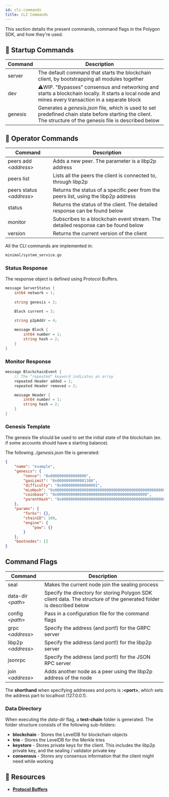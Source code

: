 ```yaml
---
id: cli-commands
title: CLI Commands
---
```


This section details the present commands, command flags in the Polygon SDK, and how they're used.

## 🚀 Startup Commands

| **Command** | **Description**                                                                                                                                      |
|-------------|------------------------------------------------------------------------------------------------------------------------------------------------------|
| server      | The default command that starts the blockchain client, by bootstrapping all modules together                                                         |
| dev         | ⚠️WIP. "Bypasses" consensus and networking and starts a blockchain locally. It starts a local node and mines every transaction in a separate block    |
| genesis     | Generates a *genesis.json* file, which is used to set predefined chain state before starting the client. The structure of the genesis file is described below |


## 👷 Operator Commands

| **Command**            | **Description**                                                                     |
|------------------------|-------------------------------------------------------------------------------------|
| peers add <*address*\>    | Adds a new peer. The parameter is a libp2p address                                  |
| peers list             | Lists all the peers the client is connected to, through libp2p                      |
| peers status <*address*\> | Returns the status of a specific peer from the peers list, using the libp2p address |
| status                 | Returns the status of the client. The detailed response can be found below          |
| monitor                | Subscribes to a blockchain event stream. The detailed response can be found below   |
| version                | Returns the current version of the client  

All the CLI commands are implemented in:
````bash
minimal/system_service.go
````

### Status Response

The response object is defined using Protocol Buffers.
````go title="minimal/proto/system.proto"
message ServerStatus {
    int64 network = 1;
    
    string genesis = 2;

    Block current = 3;

    string p2pAddr = 4;
    
    message Block {
        int64 number = 1;
        string hash = 2;
    }
}
````

### Monitor Response
````go title="minimal/proto/system.proto"
message BlockchainEvent {
    // The "repeated" keyword indicates an array
    repeated Header added = 1;
    repeated Header removed = 2;

    message Header {
        int64 number = 1;
        string hash = 2;
    }
}
````

### Genesis Template
The genesis file should be used to set the initial state of the blockchain (ex. if some accounts should have a starting balance).

The following *./genesis.json* file is generated:
````json
{
    "name": "example",
    "genesis": {
        "nonce": "0x0000000000000000",
        "gasLimit": "0x0000000000001388",
        "difficulty": "0x0000000000000001",
        "mixHash": "0x0000000000000000000000000000000000000000000000000000000000000000",
        "coinbase": "0x0000000000000000000000000000000000000000",
        "parentHash": "0x0000000000000000000000000000000000000000000000000000000000000000"
    },
    "params": {
        "forks": {},
        "chainID": 100,
        "engine": {
            "pow": {}
        }
    },
    "bootnodes": []
}
````

## Command Flags

| **Command**       | **Description**                                                                                                     |
|-------------------|---------------------------------------------------------------------------------------------------------------------|
| seal              | Makes the current node join the sealing process                                                                     |
| data-dir <*path*\>  | Specify the directory for storing Polygon SDK client data. The structure of the generated folder is described below |
| config <*path*\>    | Pass in a configuration file for the command flags                                                                  |
| grpc <*address*\>   | Specify the address (and port!) for the GRPC server                                                                 |
| libp2p <*address*\> | Specify the address (and port!) for the libp2p server                                                               |
| jsonrpc           | Specify the address (and port!) for the JSON RPC server                                                             |
| join <*address*\>   | Adds another node as a peer using the libp2p address of the node                                                    |

The **shorthand** when specifying addresses and ports is **:<port\>**, which sets the address part to localhost (127.0.0.1).

### Data Directory

When executing the *data-dir* flag, a **test-chain** folder is generated.
The folder structure consists of the following sub-folders:
* **blockchain** - Stores the LevelDB for blockchain objects
* **trie** - Stores the LevelDB for the Merkle tries
* **keystore** - Stores private keys for the client. This includes the libp2p private key, and the sealing / validator private key
* **consensus** - Stores any consensus information that the client might need while working

## 📜 Resources
* **[Protocol Buffers](https://developers.google.com/protocol-buffers)**